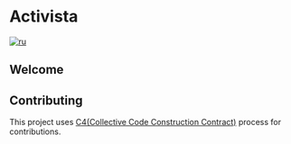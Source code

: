 # Activista

[![ru](https://img.shields.io/badge/lang-ru-blue.svg)](./README.ru.md)

## Welcome

## Contributing

This project uses [C4(Collective Code Construction Contract)](https://rfc.zeromq.org/spec:42/C4/) process for contributions.
